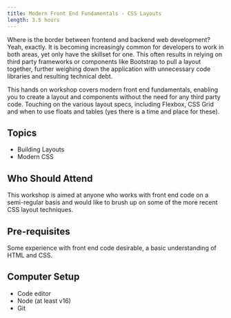 ```yaml
---
title: Modern Front End Fundamentals - CSS Layouts
length: 3.5 hours
---
```


Where is the border between frontend and backend web development? Yeah, exactly. It is becoming increasingly common for developers to work in both areas, yet only have the skillset for one. This often results in relying on third party frameworks or components like Bootstrap to pull a layout together, further weighing down the application with unnecessary code libraries and resulting technical debt.

This hands on workshop covers modern front end fundamentals, enabling you to create a layout and components without the need for any third party code. Touching on the various layout specs, including Flexbox, CSS Grid and when to use floats and tables (yes there is a time and place for these).

<!-- excerpt -->

## Topics

- Building Layouts
- Modern CSS

## Who Should Attend

This workshop is aimed at anyone who works with front end code on a semi-regular basis and would like to brush up on some of the more recent CSS layout techniques.

## Pre-requisites

Some experience with front end code desirable, a basic understanding of HTML and CSS.

## Computer Setup

- Code editor
- Node (at least v16)
- Git